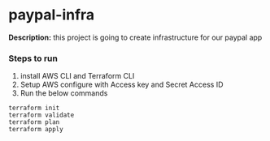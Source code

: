 # paypal-infra

**Description:** this project is going to create infrastructure for our paypal app

### Steps to run
1. install AWS CLI and Terraform CLI
2. Setup AWS configure with Access key and Secret Access ID
3. Run the below commands

```
terraform init
terraform validate
terraform plan
terraform apply

```